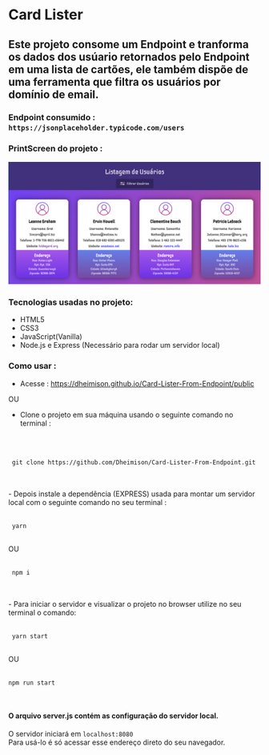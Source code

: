 # Card Lister
## Este projeto consome um Endpoint e tranforma os dados dos usúario retornados pelo Endpoint em uma lista de cartões, ele também dispõe de uma ferramenta que filtra os usuários por domínio de email.

### Endpoint consumido : `https://jsonplaceholder.typicode.com/users`

### PrintScreen do projeto :
![Homepage](./public/img/Homepage.png)

### Tecnologias usadas no projeto:
- HTML5
- CSS3
- JavaScript(Vanilla)
- Node.js e Express (Necessário para rodar um servidor local)

### Como usar :

- Acesse : https://dheimison.github.io/Card-Lister-From-Endpoint/public

OU

 - Clone o projeto em sua máquina usando o seguinte comando no terminal :
 <br>
 <pre><code>
 git clone https://github.com/Dheimison/Card-Lister-From-Endpoint.git
 </code></pre>
 <br>
 - Depois instale a dependência (EXPRESS) usada para montar um servidor local com o seguinte comando no seu terminal :
 <br>
 <pre><code>
 yarn 
 </code></pre>
 OU 
 <pre><code>
 npm i
 </code></pre>
 <br>
 - Para iniciar o servidor e visualizar o projeto no browser utilize no seu terminal o comando:
 <br>

 <pre><code>
 yarn start
 </code></pre>

  OU 
<pre><code>
npm run start
</code></pre>
 <br>

 #### O arquivo server.js contém as configuração do servidor local.
 O servidor iniciará em `localhost:8080` 
 <br>
 Para usá-lo é só acessar esse endereço direto do seu navegador.
